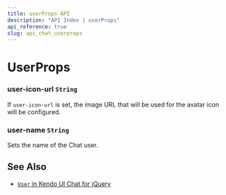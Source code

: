```yaml
---
title: userProps API
description: "API Index | userProps"
api_reference: true
slug: api_chat_userprops
---
```


# UserProps


### user-icon-url `String`

If `user-icon-url` is set, the image URL that will be used for the avatar icon will be configured.

### user-name `String`

Sets the name of the Chat user.

## See Also

* [`User` in Kendo UI Chat for jQuery](https://docs.telerik.com/kendo-ui/api/javascript/ui/chat/configuration/user)
